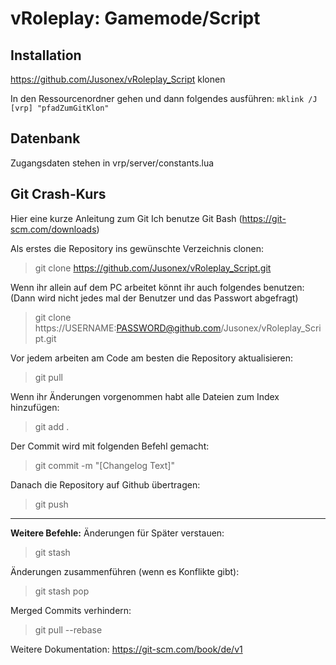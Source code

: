 # vRoleplay: Gamemode/Script

## Installation
https://github.com/Jusonex/vRoleplay_Script klonen

In den Ressourcenordner gehen und dann folgendes ausführen:
``mklink /J [vrp] "pfadZumGitKlon"``

## Datenbank
Zugangsdaten stehen in vrp/server/constants.lua

## Git Crash-Kurs
Hier eine kurze Anleitung zum Git 
Ich benutze Git Bash (https://git-scm.com/downloads)

Als erstes die Repository ins gewünschte Verzeichnis clonen:

> git clone https://github.com/Jusonex/vRoleplay_Script.git

Wenn ihr allein auf dem PC arbeitet könnt ihr auch folgendes benutzen:
(Dann wird nicht jedes mal der Benutzer und das Passwort abgefragt)
> git clone https://USERNAME:PASSWORD@github.com/Jusonex/vRoleplay_Script.git

Vor jedem arbeiten am Code am besten die Repository aktualisieren:
> git pull

Wenn ihr Änderungen vorgenommen habt alle Dateien zum Index hinzufügen:
> git add .

Der Commit wird mit folgenden Befehl gemacht:
> git commit -m "[Changelog Text]"

Danach die Repository auf Github übertragen:
> git push

---
**Weitere Befehle:**
Änderungen für Später verstauen:
> git stash

Änderungen zusammenführen (wenn es Konflikte gibt):
> git stash pop

Merged Commits verhindern:
> git pull --rebase

Weitere Dokumentation:
https://git-scm.com/book/de/v1